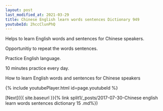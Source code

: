 ```yaml
---
layout: post
last_modified_at: 2021-03-29
title: Chinese English learn words sentences Dictionary 949 
youtubeId: 2hccClunPhQ
---
```

 
 
Helps to learn English words and sentences for Chinese speakers.

Opportunitiy to repeat the words sentences. 

Practice English language. 
 
10 minutes practice every day. 
 
How to learn English words and sentences for Chinese speakers 
 
{% include youtubePlayer.html id=page.youtubeId %}
 
 
[Next]({{ site.baseurl }}{% link  split1/_posts/2017-07-30-Chinese english learn words sentences dictionary 15 .md%})
 
